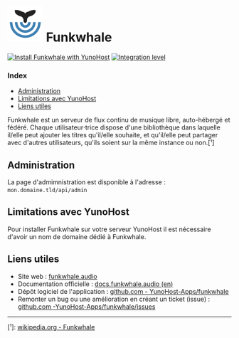 # <img src="/images/funkwhale_logo.png" width="80px" alt="logo de Funkwhale"> Funkwhale

[![Install Funkwhale with YunoHost](https://install-app.yunohost.org/install-with-yunohost.png)](https://install-app.yunohost.org/?app=funkwhale) [![Integration level](https://dash.yunohost.org/integration/funkwhale.svg)](https://dash.yunohost.org/appci/app/funkwhale)

### Index

- [Administration](#administration)
- [Limitations avec YunoHost](#limitations-avec-yunohost)
- [Liens utiles](#liens-utiles)

Funkwhale est un serveur de flux continu de musique libre, auto-hébergé et fédéré. Chaque utilisateur⋅trice dispose d'une bibliothèque dans laquelle il/elle peut ajouter les titres qu'il/elle souhaite, et qu'il/elle peut partager avec d'autres utilisateurs, qu'ils soient sur la même instance ou non.[¹]

## Administration

La page d'admimnistration est disponible à l'adresse : `mon.domaine.tld/api/admin`

## Limitations avec YunoHost

Pour installer Funkwhale sur votre serveur YunoHost il est nécessaire d'avoir un nom de domaine dédié à Funkwhale.

## Liens utiles

+ Site web : [funkwhale.audio](https://funkwhale.audio/)
+ Documentation officielle : [docs.funkwhale.audio (en)](https://docs.funkwhale.audio/)
+ Dépôt logiciel de l'application : [github.com - YunoHost-Apps/funkwhale](https://github.com/YunoHost-Apps/funkwhale_ynh)
+ Remonter un bug ou une amélioration en créant un ticket (issue) : [github.com -YunoHost-Apps/funkwhale/issues](https://github.com/YunoHost-Apps/funkwhale_ynh/issues)

-----

[¹]: [wikipedia.org - Funkwhale](https://fr.wikipedia.org/wiki/Funkwhale)
